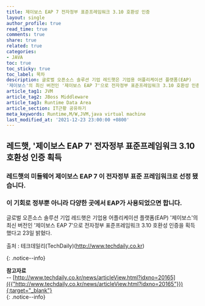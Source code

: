 ```yaml
---
title: 제이보스 EAP 7 전자정부 표준프레임워크 3.10 호환성 인증 
layout: single
author_profile: true
read_time: true
comments: true
share: true
related: true
categories:
- JAVA
toc: true
toc_sticky: true
toc_label: 목차
description: 글로벌 오픈소스 솔루션 기업 레드햇은 기업용 어플리케이션 플랫폼(EAP) 
'제이보스'의 최신 버전인 '제이보스 EAP 7'으로 전자정부 표준프레임워크 3.10 호환성 인증을 획득
article_tag1: JVM
article_tag2: JBoss Middleware
article_tag3: Runtime Data Area
article_section: IT근황 공유하기
meta_keywords: Runtime,M/W,JVM,java virtual machine
last_modified_at: '2021-12-23 23:00:00 +0800'
---
```

## 레드햇, '제이보스 EAP 7' 전자정부 표준프레임워크 3.10 호환성 인증 획득
### 레드햇의 미들웨어 제이보스 EAP 7 이 전자정부 표준 프레임워크로 선정 됐습니다.
### 이 기회로 정부뿐 아니라 다양한 곳에서 EAP가 사용되었으면 합니다. 

글로벌 오픈소스 솔루션 기업 레드햇은 기업용 어플리케이션 플랫폼(EAP) '제이보스'의 최신 버전인 '제이보스 EAP 7'으로 전자정부 표준프레임워크 3.10 호환성 인증을 획득했다고 23일 밝혔다.

출처 : 테크데일리(TechDaily)(http://www.techdaily.co.kr)

{: .notice--info}

**참고자료** <br>
-- [http://www.techdaily.co.kr/news/articleView.html?idxno=20165]({{"http://www.techdaily.co.kr/news/articleView.html?idxno=20165"}}){:target="_blank"} <br>
{: .notice--info}

